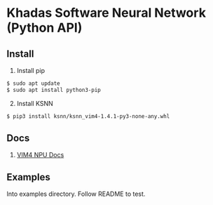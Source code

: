 # Khadas Software Neural Network (Python API)

## Install

1. Install pip

```sh
$ sudo apt update
$ sudo apt install python3-pip
```

2. Install KSNN

```sh
$ pip3 install ksnn/ksnn_vim4-1.4.1-py3-none-any.whl
```

## Docs

1. [VIM4 NPU Docs](https://docs.khadas.com/products/sbc/vim4/start)


## Examples

Into examples directory. Follow README to test.
